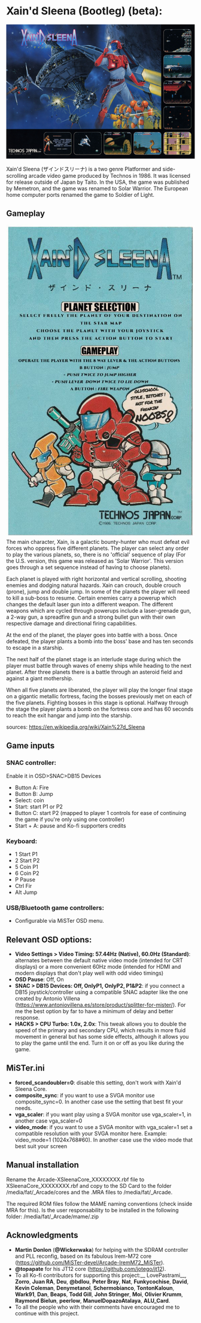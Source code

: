 # Xain'd Sleena (Bootleg) (beta):
![Xaind Sleena](/doc/Xaind-sleena-Flyer.jpg)


Xain'd Sleena (ザインドスリーナ) is a two genre Platformer and side-scrolling arcade video game produced by Technos in 1986. It was licensed for release outside of Japan by Taito. In the USA, the game was published by Memetron, and the game was renamed to Solar Warrior. The European home computer ports renamed the game to Soldier of Light.

## Gameplay
![Instructions](/doc/xain_sleena_preview.JPG)
The main character, Xain, is a galactic bounty-hunter who must defeat evil forces who oppress five different planets. The player can select any order to play the various planets, so, there is no 'official' sequence of play (For the U.S. version, this game was released as 'Solar Warrior'. This version goes through a set sequence instead of having to choose planets).

Each planet is played with right horizontal and vertical scrolling, shooting enemies and dodging natural hazards. Xain can crouch, double crouch (prone), jump and double jump. In some of the planets the player will need to kill a sub-boss to resume. Certain enemies carry a powerup which changes the default laser gun into a different weapon. The different weapons which are cycled through powerups include a laser-grenade gun, a 2-way gun, a spreadfire gun and a strong bullet gun with their own respective damage and directional firing capabilities.

At the end of the planet, the player goes into battle with a boss. Once defeated, the player plants a bomb into the boss' base and has ten seconds to escape in a starship.

The next half of the planet stage is an interlude stage during which the player must battle through waves of enemy ships while heading to the next planet. After three planets there is a battle through an asteroid field and against a giant mothership.

When all five planets are liberated, the player will play the longer final stage on a gigantic metallic fortress, facing the bosses previously met on each of the five planets. Fighting bosses in this stage is optional. Halfway through the stage the player plants a bomb on the fortress core and has 60 seconds to reach the exit hangar and jump into the starship.

sources: https://en.wikipedia.org/wiki/Xain%27d_Sleena

## Game inputs
### SNAC controller:
Enable it in OSD>SNAC>DB15 Devices
* Button A: Fire
* Button B: Jump
* Select: coin
* Start: start P1 or P2
* Button C: start P2 (mapped to player 1 controls for ease of continuing the game if you're only using one controller)
* Start + A: pause and Ko-fi supporters credits

### Keyboard:
* 1 Start P1
* 2 Start P2
* 5 Coin P1
* 6 Coin P2
* P Pause
* Ctrl Fir
* Alt Jump

### USB/Bluetooth game controllers:
* Configurable via MiSTer OSD menu.

## Relevant OSD options: 
* __Video Settings > Video Timing: 57.44Hz (Native), 60.0Hz (Standard)__: alternates between the default native video mode (intended for CRT displays) or a more convenient 60Hz mode (intended for HDMI and modern displays that don't play well with odd video timings)
* __OSD Pause__: Off, On
* __SNAC > DB15 Devices: Off, OnlyP1, OnlyP2, P1&P2__: if you connect a DB15 joystick/controller using a compatible SNAC adapter like the one created by Antonio Villena (https://www.antoniovillena.es/store/product/splitter-for-mister/). For me the best option by far to have a minimum of delay and better response.
* __HACKS > CPU Turbo: 1.0x, 2.0x__: This tweak allows you to double the speed of the primary and secondary CPU, which results in more fluid movement in general but has some side effects, although it allows you to play the game until the end. Turn it on or off as you like during the game.

## MiSTer.ini 
* __forced_scandoubler=0__: disable this setting, don't work with Xain'd Sleena Core.
* __composite_sync__: if you want to use a SVGA monitor use composite_sync=0. In another case use the setting that best fit your needs.
* __vga_scaler__: if you want play using a SVGA monitor use vga_scaler=1, in another case vga_scaler=0
* __video_mode__: if you want to use a SVGA monitor with vga_scaler=1 set a compatible resolution with your SVGA monitor here. Example: video_mode=1 (1024x768#60). In another case use the video mode that best suit your screen
## Manual installation
Rename the Arcade-XSleenaCore_XXXXXXXX.rbf file to XSleenaCore_XXXXXXXX.rbf and copy to the SD Card to the folder  /media/fat/_Arcade/cores and the .MRA files to /media/fat/_Arcade.

The required ROM files follow the MAME naming conventions (check inside MRA for this). Is the user responsability to be installed in the following folder:
/media/fat/_Arcade/mame/<mame rom>.zip

## Acknowledgments
* __Martin Donlon__ (__@Wickerwaka__) for helping with the SDRAM controller and PLL reconfig, based on its fabulous Irem-M72 core (https://github.com/MiSTer-devel/Arcade-IremM72_MiSTer).
* __@topapate__ for his JT12 core (https://github.com/jotego/jt12).
* To all Ko-fi contributors for supporting this project:__
LovePastrami__, __Zorro__, __Juan RA__, __Deu__, __@bdlou__, __Peter Bray__, __Nat__, __Funkycochise__, __David__, __Kevin Coleman__, __Denymetanol__, __Schermobianco__, __TontonKaloun__, __Wark91__, __Dan__, __Beaps__, __Todd Gill__, __John Stringer__, __Moi__, __Olivier Krumm__, __Raymond Bielun__, __peerlow__, __ManuelDopazoAtalaya__, __ALU_Card__.
* To all the people who with their comments have encouraged me to continue with this project.

